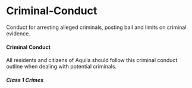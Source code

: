 # Criminal-Conduct
Conduct for arresting alleged criminals, posting bail and limits on criminal evidence.

#### Criminal Conduct

All residents and citizens of Aquila should follow this criminal conduct outline when dealing with potential criminals.

##### Class 1 Crimes

